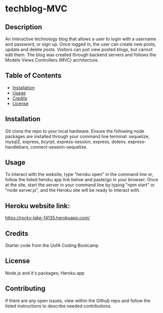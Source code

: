# techblog-MVC

## Description 
An interactive technology blog that allows a user to login with a username and password, or sign up. Once logged in, the user can create new posts, update and delete posts. Visitors can just view posted blogs, but cannot edit them. The blog was created through backend servers and follows the Models Views Controllers (MVC) architecture.


## Table of Contents 
* [Installation](#installation)
* [Usage](#usage)
* [Credits](#credits)
* [License](#license)

## Installation 
Git clone the repo to your local hardware. Ensure the following node packages are installed through your command line terminal: sequelize, mysql2, express, bcyrpt, express-session, express, dotenv, express-handlebars, connect-session-sequelize. 

## Usage 
To interact with the website, type "heroku open" in the command line or, follow the listed heroku app link below and paste/go in your browser. Once at the site, start the server in your command line by typing "npm start" or "node server.js", and the Heroku site will be ready to interact with.

## Heroku website link:
https://rocky-lake-14135.herokuapp.com/ 

    
## Credits 
Starter code from the UofA Coding Bootcamp

## License 
Node.js and it's packages; Heroku app


## Contributing 
If there are any open issues, view within the Github repo and follow the listed instructions to describe needed contributions.
